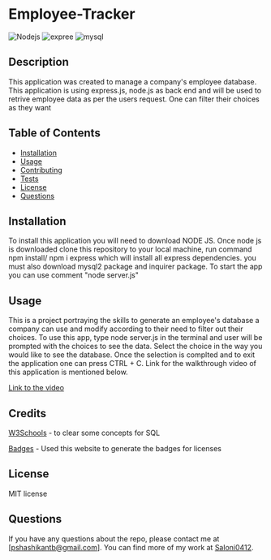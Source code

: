 # Employee-Tracker
![Nodejs](https://img.shields.io/badge/Node.js-43853D?style=for-the-badge&logo=node.js&logoColor=white) ![expree](https://img.shields.io/badge/Express.js-404D59?style=for-the-badge) ![mysql](https://img.shields.io/badge/MySQL-00000F?style=for-the-badge&logo=mysql&logoColor=white) 

## Description

This application was created to manage a company's employee database. This application is using express.js, node.js as back end and will be used to retrive employee data as per the users request. One can filter their choices as they want

## Table of Contents

- [Installation](#installation)
- [Usage](#usage)
- [Contributing](#contributing)
- [Tests](#tests)
- [License](#license)
- [Questions](#questions)

## Installation

To install this application you will need to download NODE JS. Once node js is downloaded clone this repository to your local machine, run command npm install/ npm i express which will install all express dependencies. you must also download mysql2 package and inquirer package. To start the app you can use comment "node server.js"

## Usage

This is a project portraying the skills to generate an employee's database a company can use and modify according to their need to filter out their choices. To use this app, type node server.js in the terminal and user will be prompted with the choices to see the data. Select the choice in the way you would like to see the database. Once the selection is complted and to exit the application one can press CTRL + C. Link for the walkthrough video of this application is mentioned below.
 
[Link to the video](https://drive.google.com/file/d/1-lVmPd7jU8efl9xYmNUoXg228LVJPC51/view)


## Credits

[W3Schools](https://www.w3schools.com/) - to clear some concepts for SQL

[Badges](https://dev.to/envoy_/150-badges-for-github-pnk) - Used this website to generate the badges for licenses

## License

MIT license

## Questions

If you have any questions about the repo, please contact me at [pshashikantb@gmail.com]. You can find more of my work at [Saloni0412](https://github.com/Saloni0412/).
